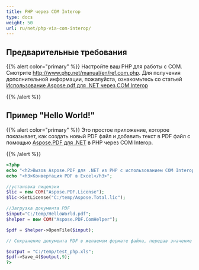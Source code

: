 ```yaml
---
title: PHP через COM Interop
type: docs
weight: 50
url: ru/net/php-via-com-interop/
---
```


## Предварительные требования

{{% alert color="primary" %}}
Настройте ваш PHP для работы с COM. Смотрите <http://www.php.net/manual/en/ref.com.php>. Для получения дополнительной информации, пожалуйста, ознакомьтесь со статьей [Использование Aspose.pdf для .NET через COM Interop](/pdf/net/use-aspose-pdf-for-net-via-com-interop/)

{{% /alert %}}

## Пример "Hello World!"

{{% alert color="primary" %}}
Это простое приложение, которое показывает, как создать новый PDF файл и добавить текст в PDF файл с помощью [Aspose.PDF для .NET](/pdf/net/) в PHP через COM Interop.

{{% /alert %}}

```php
<?php
echo "<h2>Вызов Aspose.PDF для .NET из PHP с использованием COM Interoperatibility</h2>";
echo "<h3>Конвертация PDF в Excel</h3>";

//установка лицензии
$lic = new COM("Aspose.PDF.License");
$lic->SetLicense("C:/temp/Aspose.Total.lic");

//Загрузка документа PDF
$input="C:/temp/HelloWorld.pdf";
$helper = new COM("Aspose.PDF.ComHelper");

$pdf = $helper->OpenFile($input);

// Сохранение документа PDF в желаемом формате файла, передав значение перечисления SaveFormat для формата, в этом случае мы передаем 9 для excel.

$output = "C:/temp/test_php.xls";
$pdf->Save_4($output,9);
?>
```

